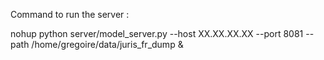 Command to run the server :

nohup python server/model_server.py --host XX.XX.XX.XX --port 8081 --path /home/gregoire/data/juris_fr_dump &
